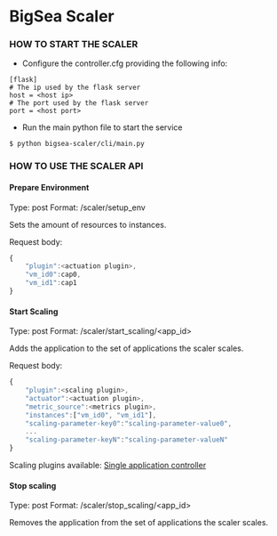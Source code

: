 # BigSea Scaler

### HOW TO START THE SCALER ###

* Configure the controller.cfg providing the following info:
```
[flask]
# The ip used by the flask server
host = <host ip>
# The port used by the flask server
port = <host port>
```
* Run the main python file to start the service
```
$ python bigsea-scaler/cli/main.py
```

### HOW TO USE THE SCALER API ###


#### Prepare Environment

Type: post
Format: /scaler/setup_env

Sets the amount of resources to instances. 

Request body:
```javascript
{
	"plugin":<actuation plugin>,
	"vm_id0":cap0,
	"vm_id1":cap1
}
```

#### Start Scaling

Type: post
Format: /scaler/start_scaling/<app_id>

Adds the application to the set of applications the scaler scales. 

Request body:
```javascript
{
	"plugin":<scaling plugin>,
	"actuator":<actuation plugin>,
	"metric_source":<metrics plugin>,
	"instances":["vm_id0", "vm_id1"],
	"scaling-parameter-key0":"scaling-parameter-value0",
	...
	"scaling-parameter-keyN":"scaling-parameter-valueN"
}
```

Scaling plugins available:
[Single application controller](doc/single-application-controller.md)

#### Stop scaling

Type: post
Format: /scaler/stop_scaling/<app_id>

Removes the application from the set of applications the scaler scales.
